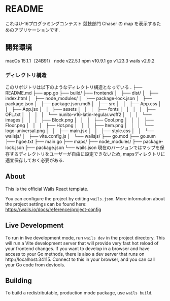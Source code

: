 # README

これはU-16プログラミングコンテスト 競技部門 Chaser の map を表示するためのアプリケーションです.

## 開発環境
macOs 15.1.1（24B91）
node v22.5.1
npm v10.9.1
go v1.23.3
wails v2.9.2
 
### ディレクトリ構造
このリポジトリは以下のようなディレクトリ構造となっている
.
├── README.md
├── app.go
├── build/
├── frontend/
│   ├── dist/
│   ├── index.html
│   ├── node_modules/
│   ├── package-lock.json
│   ├── package.json
│   ├── package.json.md5
│   ├── src
│   │   ├── App.css
│   │   ├── App.jsx
│   │   ├── assets
│   │   │   ├── fonts
│   │   │   │   ├── OFL.txt
│   │   │   │   └── nunito-v16-latin-regular.woff2
│   │   │   └── images
│   │   │       ├── Block.png
│   │   │       ├── Cool.png
│   │   │       ├── Floor.png
│   │   │       ├── Hot.png
│   │   │       ├── Item.png
│   │   │       └── logo-universal.png
│   │   ├── main.jsx
│   │   ├── style.css
│   │   └── wailsjs/
│   ├── vite.config.js
│   └── wailsjs/
├── go.mod
├── go.sum
├── hgoe.txt
├── main.go
├── maps/
├── node_modules/
├── package-lock.json
├── package.json
└── wails.json
現在のバージョンではマップを保存するディレクトリをユーザーが自由に設定できないため, mapsディレクトリに適宜保存しておく必要がある.

## About

This is the official Wails React template.

You can configure the project by editing `wails.json`. More information about the project settings can be found
here: https://wails.io/docs/reference/project-config

## Live Development

To run in live development mode, run `wails dev` in the project directory. This will run a Vite development
server that will provide very fast hot reload of your frontend changes. If you want to develop in a browser
and have access to your Go methods, there is also a dev server that runs on http://localhost:34115. Connect
to this in your browser, and you can call your Go code from devtools.

## Building

To build a redistributable, production mode package, use `wails build`.
